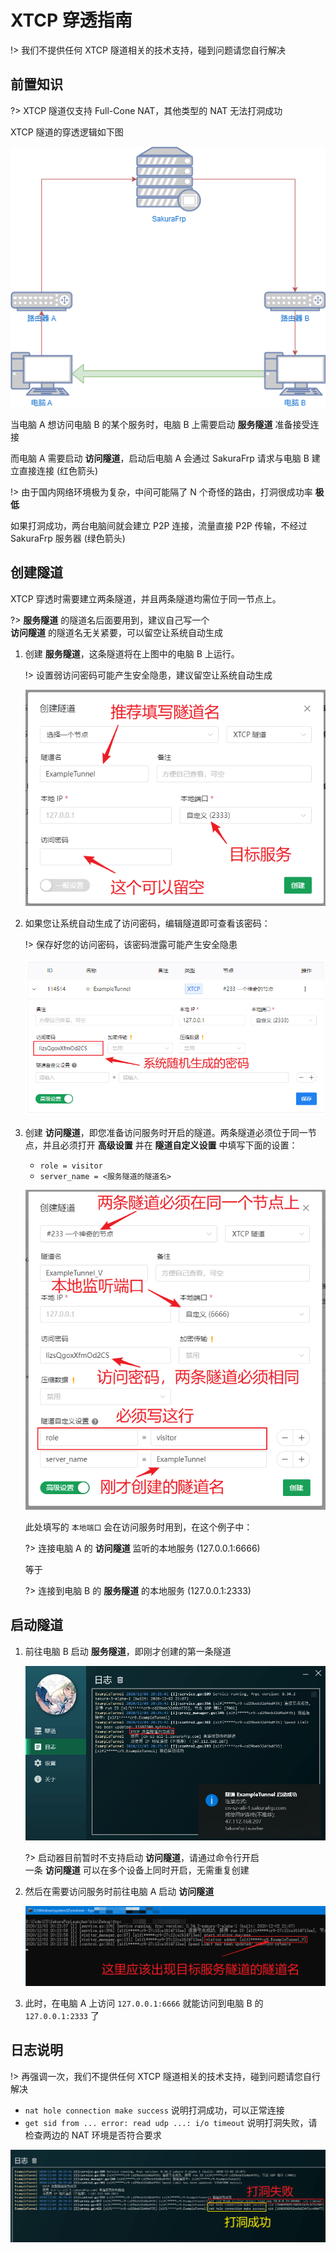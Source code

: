 # XTCP 穿透指南

!> 我们不提供任何 XTCP 隧道相关的技术支持，碰到问题请您自行解决

## 前置知识

?> XTCP 隧道仅支持 Full-Cone NAT，其他类型的 NAT 无法打洞成功

XTCP 隧道的穿透逻辑如下图

![](_images/xtcp-0.png)

当电脑 A 想访问电脑 B 的某个服务时，电脑 B 上需要启动 **服务隧道** 准备接受连接

而电脑 A 需要启动 **访问隧道**，启动后电脑 A 会通过 SakuraFrp 请求与电脑 B 建立直接连接 (红色箭头)

!> 由于国内网络环境极为复杂，中间可能隔了 N 个奇怪的路由，打洞很成功率 **极低**

如果打洞成功，两台电脑间就会建立 P2P 连接，流量直接 P2P 传输，不经过 SakuraFrp 服务器 (绿色箭头)

## 创建隧道

XTCP 穿透时需要建立两条隧道，并且两条隧道均需位于同一节点上。

?> **服务隧道** 的隧道名后面要用到，建议自己写一个  
**访问隧道** 的隧道名无关紧要，可以留空让系统自动生成

1. 创建 **服务隧道**，这条隧道将在上图中的电脑 B 上运行。

   !> 设置弱访问密码可能产生安全隐患，建议留空让系统自动生成

   ![](_images/xtcp-1.png)

2. 如果您让系统自动生成了访问密码，编辑隧道即可查看该密码：

   !> 保存好您的访问密码，该密码泄露可能产生安全隐患

   ![](_images/xtcp-2.png)

3. 创建 **访问隧道**，即您准备访问服务时开启的隧道。两条隧道必须位于同一节点，并且必须打开 **高级设置** 并在 **隧道自定义设置** 中填写下面的设置：

   - `role = visitor`
   - `server_name = <服务隧道的隧道名>`

   ![](_images/xtcp-3.png)

   此处填写的 `本地端口` 会在访问服务时用到，在这个例子中：
   
   ?> 连接电脑 A 的 **访问隧道** 监听的本地服务 (127.0.0.1:6666)
   
   等于

   ?> 连接到电脑 B 的 **服务隧道** 的本地服务 (127.0.0.1:2333)

## 启动隧道

1. 前往电脑 B 启动 **服务隧道**，即刚才创建的第一条隧道

   ![](_images/xtcp-4.png)

   ?> 启动器目前暂时不支持启动 **访问隧道**，请通过命令行开启  
   一条 **访问隧道** 可以在多个设备上同时开启，无需重复创建

2. 然后在需要访问服务时前往电脑 A 启动 **访问隧道**

   ![](_images/xtcp-5.png)

3. 此时，在电脑 A 上访问 `127.0.0.1:6666` 就能访问到电脑 B 的 `127.0.0.1:2333` 了

## 日志说明

!> 再强调一次，我们不提供任何 XTCP 隧道相关的技术支持，碰到问题请您自行解决

- `nat hole connection make success` 说明打洞成功，可以正常连接
- `get sid from ... error: read udp ...: i/o timeout` 说明打洞失败，请检查两边的 NAT 环境是否符合要求

![](_images/xtcp-6.png)
